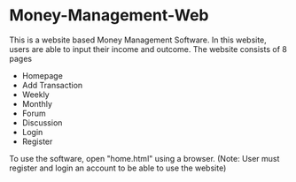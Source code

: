 # Money-Management-Web

This is a website based Money Management Software.
In this website, users are able to input their income and outcome. 
The website consists of 8 pages
- Homepage
- Add Transaction
- Weekly
- Monthly
- Forum
- Discussion
- Login
- Register

To use the software, open "home.html" using a browser.
(Note: User must register and login an account to be able to use the website)
